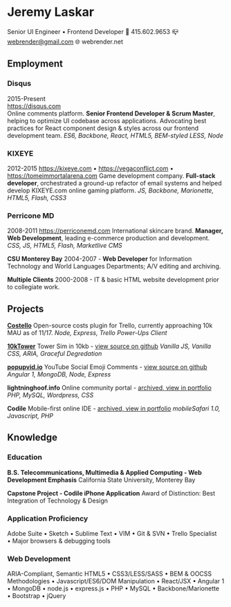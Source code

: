 Jeremy Laskar
=============
Senior UI Engineer • Frontend Developer
📱 415.602.9653
📪 webrender@gmail.com
🌐 webrender.net

Employment
----------
### Disqus  
2015-Present  
https://disqus.com  
Online comments platform. __Senior Frontend Developer & Scrum Master__, helping to optimize UI codebase across applications. Advocating best practices for React component design & styles across our frontend development team.
_ES6, Backbone, React, HTML5, BEM-styled LESS, Node_

### KIXEYE
2012-2015
https://kixeye.com • https://vegaconflict.com • https://tomeimmortalarena.com
Game development company. __Full-stack developer__, orchestrated a ground-up refactor of email systems and helped develop KIXEYE.com online gaming platform.
_JS, Backbone, Marionette, HTML5, Flash, CSS3_

### Perricone MD
2008-2011
https://perriconemd.com
International skincare brand. __Manager, Web Development__, leading e-commerce production and development.
_CSS, JS, HTML5, Flash, Marketlive CMS_

__CSU Monterey Bay__
2004-2007 - __Web Developer__ for Information Technology and World Languages Departments; A/V editing and archiving.

__Multiple Clients__
2000-2008 - IT & basic HTML website development prior to collegiate work.

Projects
--------
__[Costello](https://info.trello.com/power-ups/costello)__
Open-source costs plugin for Trello, currently approaching 10k MAU as of 11/17.
_Node, Express, Trello Power-Ups Client_

__[10kTower](https://10ktower.webrender.net)__
Tower Sim in 10kb - [view source on github](https://github.com/webrender/10ktower)
_Vanilla JS, Vanilla CSS, ARIA, Graceful Degredation_

__[popupvid.io](https://popupvid.io)__
YouTube Social Emoji Comments - [view source on github](https://github.com/webrender/popupvid.io)
_Angular 1, MongoDB, Node, Express_

__lightninghoof.info__
Online community portal - [archived, view in portfolio](https://webrender.github.io/2011/01/01/wow-community-websites-source-code-available-upon.html)
_PHP, MySQL, Wordpress, CSS_

__Codile__
Mobile-first online IDE - [archived, view in portfolio](https://webrender.github.io/2008/07/01/codile-mobile-ide-source-code-available-upon.html)
_mobileSafari 1.0, Javascript, PHP_

Knowledge
---------
### Education
__B.S. Telecommunications, Multimedia & Applied Computing - Web Development Emphasis__
California State University, Monterey Bay

__Capstone Project - Codile iPhone Application__
Award of Distinction: Best Integration of Technology & Design

### Application Proficiency
Adobe Suite • Sketch • Sublime Text • VIM • Git & SVN • Trello Specialist • Major browsers & debugging tools

### Web Development
ARIA-Compliant, Semantic HTML5 • CSS3/LESS/SASS • BEM & OOCSS Methodologies • Javascript/ES6/DOM Manipulation • React/JSX • Angular 1 • MongoDB • node.js • express.js • PHP • MySQL • Backbone/Marionette • Bootstrap • jQuery
